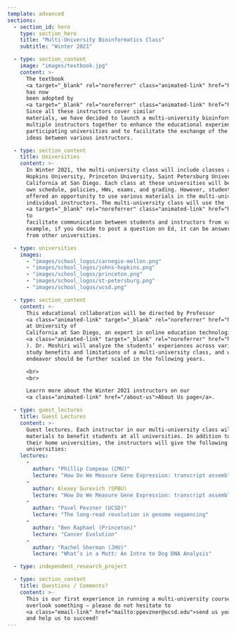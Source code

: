 ```yaml
---
template: advanced
sections:
  - section_id: hero
    type: section_hero
    title: "Multi-University Bioinformatics Class"
    subtitle: "Winter 2021"

  - type: section_content
    image: "images/textbook.jpg"
    content: >-
      The textbook
      <a target="_blank" rel="noreferrer" class="animated-link" href="https://www.bioinformaticsalgorithms.org/">Bioinformatics Algorithms: an Active Learning Approach</a>
      has now
      been adopted by
      <a target="_blank" rel="noreferrer" class="animated-link" href="https://bioalgorithms.ucsd.edu/pubs_books.html">140+ instructors from 40+ countries</a>.
      Since all these instructors cover similar
      materials, we have decided to launch a multi-university bioinformatics class that will bring
      multiple instructors together to enhance the educational experience of students across all
      participating universities and to facilitate the exchange of the course materials and pedagogical
      ideas between various instructors.

  - type: section_content
    title: Universities
    content: >-
      In Winter 2021, the multi-university class will include classes at Carnegie Mellon University, Johns
      Hopkins University, Princeton University, Saint Petersburg University, and University of
      California at San Diego. Each class at these universities will be completely independent with its
      own schedule, policies, HWs, exams, and grading. However, students in each class will be
      offered an opportunity to use various materials in the multi-university class as specified by the
      individual instructors. The multi-university class will use the
      <a target="_blank" rel="noreferrer" class="animated-link" href="https://us.edstem.org/">Ed Digital Learning platform</a>
      to
      facilitate communication between students and instructors from various universities. For
      example, if you decide to post a question on Ed, it can be answered by a student or a professor
      from other universities.

  - type: universities
    images:
      - "images/school_logos/carnegie-mellon.png"
      - "images/school_logos/johns-hopkins.png"
      - "images/school_logos/princeton.png"
      - "images/school_logos/st-petersburg.png"
      - "images/school_logos/ucsd.png"

  - type: section_content
    content: >-
      This educational collaboration will be directed by Professor
      <a class="animated-link" target="_blank" rel="noreferrer" href="https://niema.net/">Niema Moshiri</a>.
      at University of
      California at San Diego, an expert in online education technologies (see his TEDx talk
      <a class="animated-link" target="_blank" rel="noreferrer" href="https://www.edtech.events/the-era-of-online-learning-niema-moshiri-tedxucsd/">The Era of Online Learning</a>.
      ). Dr. Moshiri will analyze the students’ experiences across various universities,
      study benefits and limitations of a multi-university class, and will evaluate whether this
      endeavor should be further scaled in the following years.

      <br>
      <br>

      Learrn more about the Winter 2021 instructors on our
      <a class="animated-link" href="/about-us">About Us page</a>.

  - type: guest_lectures
    title: Guest Lectures
    content: >-
      Guest lectures. Each instructor in our multi-university class will share some educational
      materials to benefit students at all universities. In addition to teaching independent courses at
      their home universities, the instructors will give the following guest lectures for students at all
      universities:
    lectures:
      -
        author: "Phillip Compeau (CMU)"
        lecture: "How Do We Measure Gene Expression: transcript assembly and quantification"
      -
        author: Alexey Gurevich (SPBU)
        lecture: "How Do We Measure Gene Expression: transcript assembly and quantification"
      -
        author: "Pavel Pevzner (UCSD)"
        lecture: "The long-read revolution in genome sequencing"
      -
        author: "Ben Raphael (Princeton)"
        lecture: "Cancer Evolution"
      -
        author: "Rachel Sherman (JHU)"
        lecture: "What’s in a Mutt: An Intro to Dog DNA Analysis"

  - type: independent_research_project

  - type: section_content
    title: Questions / Comments?
    content: >-
      This is our first experience in running a multi-university course and we anticipate that we may
      overlook something – please do not hesitate to
      <a class="email-link" href="mailto:ppevzner@ucsd.edu">send us your suggestions</a>
      and help us to succeed!
---
```

